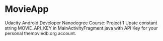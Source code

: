 # MovieApp
Udacity Android Developer Nanodegree Course: Project 1
Upate constant string MOVIE_API_KEY in MainActivityFragment.java with API Key
for your personal themoviedb.org account.